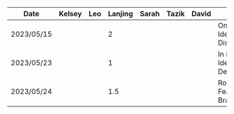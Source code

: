 | Date       | Kelsey | Leo | Lanjing | Sarah | Tazik | David | Task                         |
|------------|--------|-----|---------|-------|-------|-------|------------------------------|
| 2023/05/15 |        |     |    2    |       |       |       |    Online Idea Discussion    |
| 2023/05/23 |        |     |    1    |       |       |       |    In Person Idea Decision   |
| 2023/05/24 |        |     |   1.5   |       |       |       |    Rough Feature Brainstorm  |
